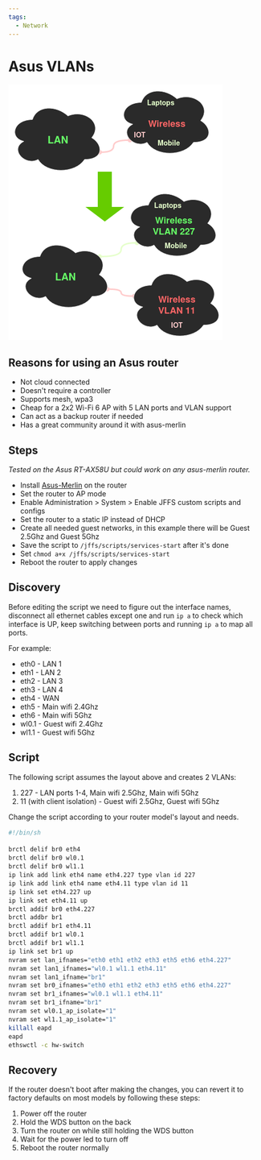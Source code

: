 ```yaml
---
tags:
  - Network
---
```


# Asus VLANs
![asus-vlans](images/asus_vlans.png)

## Reasons for using an Asus router

- Not cloud connected
- Doesn't require a controller
- Supports mesh, wpa3
- Cheap for a 2x2 Wi-Fi 6 AP with 5 LAN ports and VLAN support
- Can act as a backup router if needed
- Has a great community around it with asus-merlin

## Steps

*Tested on the Asus RT-AX58U but could work on any asus-merlin router.*

- Install [Asus-Merlin](https://www.asuswrt-merlin.net/) on the router
- Set the router to AP mode
- Enable Administration > System > Enable JFFS custom scripts and configs
- Set the router to a static IP instead of DHCP
- Create all needed guest networks, in this example there will be Guest 2.5Ghz and Guest 5Ghz
- Save the script to `/jffs/scripts/services-start` after it's done
- Set `chmod a+x /jffs/scripts/services-start`
- Reboot the router to apply changes

## Discovery

Before editing the script we need to figure out the interface names, disconnect all ethernet cables except one and run `ip a` to check which interface is UP, keep switching between ports and running  `ip a` to map all ports.

For example:

- eth0 - LAN 1
- eth1 - LAN 2
- eth2 - LAN 3
- eth3 - LAN 4
- eth4 - WAN
- eth5 - Main wifi 2.4Ghz
- eth6 - Main wifi 5Ghz
- wl0.1 - Guest wifi 2.4Ghz
- wl1.1 - Guest wifi 5Ghz

## Script

The following script assumes the layout above and creates 2 VLANs:

1. 227 - LAN ports 1-4, Main wifi 2.5Ghz, Main wifi 5Ghz
2. 11 (with client isolation) - Guest wifi 2.5Ghz, Guest wifi 5Ghz

Change the script according to your router model's layout and needs.

```bash
#!/bin/sh

brctl delif br0 eth4
brctl delif br0 wl0.1
brctl delif br0 wl1.1
ip link add link eth4 name eth4.227 type vlan id 227
ip link add link eth4 name eth4.11 type vlan id 11
ip link set eth4.227 up
ip link set eth4.11 up
brctl addif br0 eth4.227
brctl addbr br1
brctl addif br1 eth4.11
brctl addif br1 wl0.1
brctl addif br1 wl1.1
ip link set br1 up
nvram set lan_ifnames="eth0 eth1 eth2 eth3 eth5 eth6 eth4.227"
nvram set lan1_ifnames="wl0.1 wl1.1 eth4.11"
nvram set lan1_ifname="br1"
nvram set br0_ifnames="eth0 eth1 eth2 eth3 eth5 eth6 eth4.227"
nvram set br1_ifnames="wl0.1 wl1.1 eth4.11"
nvram set br1_ifname="br1"
nvram set wl0.1_ap_isolate="1"
nvram set wl1.1_ap_isolate="1"
killall eapd
eapd
ethswctl -c hw-switch
```

## Recovery

If the router doesn't boot after making the changes, you can revert it to factory defaults on most models by following these steps:

1. Power off the router
2. Hold the WDS button on the back
3. Turn the router on while still holding the WDS button
4. Wait for the power led to turn off
5. Reboot the router normally